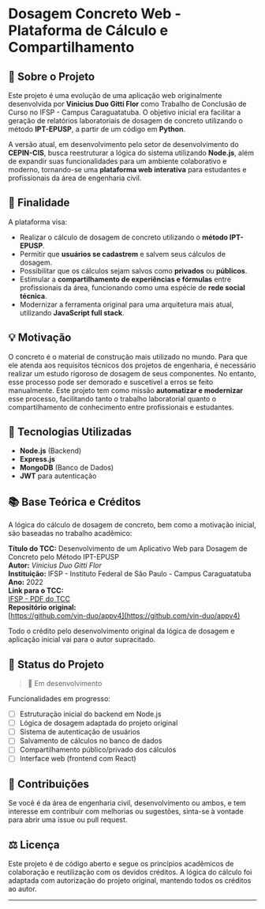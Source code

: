 # Dosagem Concreto Web - Plataforma de Cálculo e Compartilhamento

## 📌 Sobre o Projeto

Este projeto é uma evolução de uma aplicação web originalmente desenvolvida por **Vinicius Duo Gitti Flor** como Trabalho de Conclusão de Curso no IFSP - Campus Caraguatatuba. O objetivo inicial era facilitar a geração de relatórios laboratoriais de dosagem de concreto utilizando o método **IPT-EPUSP**, a partir de um código em **Python**.

A versão atual, em desenvolvimento pelo setor de desenvolvimento do **CEPIN-CIS**, busca reestruturar a lógica do sistema utilizando **Node.js**, além de expandir suas funcionalidades para um ambiente colaborativo e moderno, tornando-se uma **plataforma web interativa** para estudantes e profissionais da área de engenharia civil.

## 🧱 Finalidade

A plataforma visa:

- Realizar o cálculo de dosagem de concreto utilizando o **método IPT-EPUSP**.
- Permitir que **usuários se cadastrem** e salvem seus cálculos de dosagem.
- Possibilitar que os cálculos sejam salvos como **privados** ou **públicos**.
- Estimular a **compartilhamento de experiências e fórmulas** entre profissionais da área, funcionando como uma espécie de **rede social técnica**.
- Modernizar a ferramenta original para uma arquitetura mais atual, utilizando **JavaScript full stack**.

## 💡 Motivação

O concreto é o material de construção mais utilizado no mundo. Para que ele atenda aos requisitos técnicos dos projetos de engenharia, é necessário realizar um estudo rigoroso de dosagem de seus componentes. No entanto, esse processo pode ser demorado e suscetível a erros se feito manualmente. Este projeto tem como missão **automatizar e modernizar** esse processo, facilitando tanto o trabalho laboratorial quanto o compartilhamento de conhecimento entre profissionais e estudantes.

## 🔧 Tecnologias Utilizadas

- **Node.js** (Backend)
- **Express.js**
- **MongoDB** (Banco de Dados)
- **JWT** para autenticação

## 📚 Base Teórica e Créditos

A lógica do cálculo de dosagem de concreto, bem como a motivação inicial, são baseadas no trabalho acadêmico:

**Título do TCC:** Desenvolvimento de um Aplicativo Web para Dosagem de Concreto pelo Método IPT-EPUSP  
**Autor:** *Vinicius Duo Gitti Flor*  
**Instituição:** IFSP - Instituto Federal de São Paulo - Campus Caraguatatuba  
**Ano:** 2022  
**Link para o TCC:**  
[IFSP - PDF do TCC](https://www.ifspcaraguatatuba.edu.br/index.php?option=com_phocadownload&view=category&download=931:desenvolvimento-de-um-aplicativo-web-para-dosagem-de-concreto-pelo-metodo-ipt-epusp-vinicius-duo-gitti-flor&id=304:2022)  
**Repositório original:**  
[https://github.com/vin-duo/appv4](https://github.com/vin-duo/appv4)

Todo o crédito pelo desenvolvimento original da lógica de dosagem e aplicação inicial vai para o autor supracitado.

## 🔄 Status do Projeto

> 🚧 Em desenvolvimento

<!-- Funcionalidades já implementadas: -->


Funcionalidades em progresso:
- [ ] Estruturação inicial do backend em Node.js
- [ ] Lógica de dosagem adaptada do projeto original
- [ ] Sistema de autenticação de usuários
- [ ] Salvamento de cálculos no banco de dados
- [ ] Compartilhamento público/privado dos cálculos
- [ ] Interface web (frontend com React)

## 🤝 Contribuições

Se você é da área de engenharia civil, desenvolvimento ou ambos, e tem interesse em contribuir com melhorias ou sugestões, sinta-se à vontade para abrir uma issue ou pull request.

## ⚖️ Licença

Este projeto é de código aberto e segue os princípios acadêmicos de colaboração e reutilização com os devidos créditos. A lógica do cálculo foi adaptada com autorização do projeto original, mantendo todos os créditos ao autor.

---

